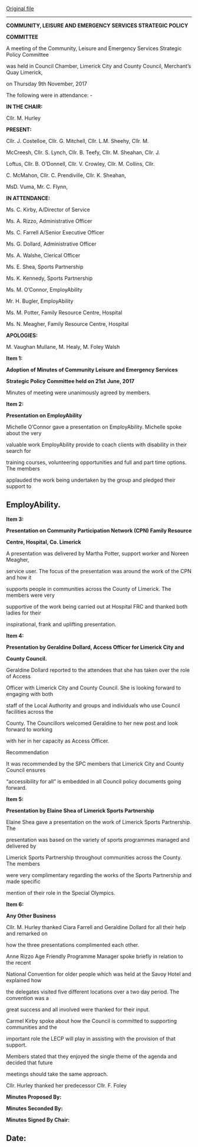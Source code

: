 [Original file](https://www.limerick.ie/sites/default/files/media/documents/2018-02/Minutes%20of%20meeting%2009.11.17.pdf)

---
**COMMUNITY, LEISURE AND EMERGENCY SERVICES STRATEGIC POLICY**

**COMMITTEE**

A meeting of the Community, Leisure and Emergency Services Strategic Policy Committee

was held in Council Chamber, Limerick City and County Council, Merchant’s Quay Limerick,

on Thursday 9th November, 2017

The following were in attendance: -

**IN THE CHAIR:**

Cllr. M. Hurley

**PRESENT:**

Cllr. J. Costelloe, Cllr. G. Mitchell, Cllr. L.M. Sheehy, Cllr. M.

McCreesh, Cllr. S. Lynch, Cllr. B. Teefy, Cllr. M. Sheahan, Cllr. J.

Loftus, Cllr. B. O’Donnell, Cllr. V. Crowley, Cllr. M. Collins, Cllr.

C. McMahon, Cllr. C. Prendiville, Cllr. K. Sheahan,

MsD. Vuma, Mr. C. Flynn,

**IN ATTENDANCE:**

Ms. C. Kirby, A/Director of Service

Ms. A. Rizzo, Administrative Officer

Ms. C. Farrell A/Senior Executive Officer

Ms. G. Dollard, Administrative Officer

Ms. A. Walshe, Clerical Officer

Ms. E. Shea, Sports Partnership

Ms. K. Kennedy, Sports Partnership

Ms. M. O’Connor, EmployAbility

Mr. H. Bugler, EmployAbility

Ms. M. Potter, Family Resource Centre, Hospital

Ms. N. Meagher, Family Resource Centre, Hospital

**APOLOGIES:**

M. Vaughan Mullane, M. Healy, M. Foley Walsh

**Item 1:**

**Adoption of Minutes of Community Leisure and Emergency Services**

**Strategic Policy Committee held on 21st** **June, 2017**

Minutes of meeting were unanimously agreed by members.

**Item 2:**

**Presentation on EmployAbility**

Michelle O’Connor gave a presentation on EmployAbility. Michelle spoke about the very

valuable work EmployAbility provide to coach clients with disability in their search for

training courses, volunteering opportunities and full and part time options. The members

applauded the work being undertaken by the group and pledged their support to

EmployAbility.
---
**Item 3:**

**Presentation on Community Participation Network (CPN) Family Resource**

**Centre, Hospital, Co. Limerick**

A presentation was delivered by Martha Potter, support worker and Noreen Meagher,

service user. The focus of the presentation was around the work of the CPN and how it

supports people in communities across the County of Limerick. The members were very

supportive of the work being carried out at Hospital FRC and thanked both ladies for their

inspirational, frank and uplifting presentation.

**Item 4:**

**Presentation by Geraldine Dollard, Access Officer for Limerick City and**

**County Council.**

Geraldine Dollard reported to the attendees that she has taken over the role of Access

Officer with Limerick City and County Council. She is looking forward to engaging with both

staff of the Local Authority and groups and individuals who use Council facilities across the

County. The Councillors welcomed Geraldine to her new post and look forward to working

with her in her capacity as Access Officer.

Recommendation

It was recommended by the SPC members that Limerick City and County Council ensures

“accessibility for all” is embedded in all Council policy documents going forward.

**Item 5:**

**Presentation by Elaine Shea of Limerick Sports Partnership**

Elaine Shea gave a presentation on the work of Limerick Sports Partnership. The

presentation was based on the variety of sports programmes managed and delivered by

Limerick Sports Partnership throughout communities across the County. The members

were very complimentary regarding the works of the Sports Partnership and made specific

mention of their role in the Special Olympics.

**Item 6:**

**Any Other Business**

Cllr. M. Hurley thanked Ciara Farrell and Geraldine Dollard for all their help and remarked on

how the three presentations complimented each other.

Anne Rizzo Age Friendly Programme Manager spoke briefly in relation to the recent

National Convention for older people which was held at the Savoy Hotel and explained how

the delegates visited five different locations over a two day period. The convention was a

great success and all involved were thanked for their input.

Carmel Kirby spoke about how the Council is committed to supporting communities and the

important role the LECP will play in assisting with the provision of that support.

Members stated that they enjoyed the single theme of the agenda and decided that future

meetings should take the same approach.

Cllr. Hurley thanked her predecessor Cllr. F. Foley

**Minutes Proposed By:**

**Minutes Seconded By:**

**Minutes Signed By Chair:**

**Date:**
---
